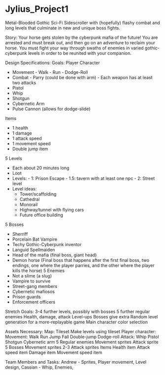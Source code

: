 # Jylius_Project1

Metal-Blooded
Gothic Sci-Fi Sidescroller with (hopefully) flashy combat and long levels that culminate in new and unique boss fights.

Story: Your horse gets stolen by the cyberpunk mafia of the future! You are arrested and must break out, and then go on an adventure to reclaim your horse. You must fight your way through swaths of enemies in varied gothic-cyberpunk levels in order to be reunited with your companion.

Design Specifications:
 Goals:
  Player Character
   - Movement
    - Walk
    - Run
    - Dodge-Roll
   - Combat
    - Parry (could be done with arm)
    - Each weapon has at least two attacks
   - Pistol
   - Whip
   - Shotgun
   - Cybernetic Arm
   - Pulse Cannon (allows for dodge-slide)

  Items
   - 1 health
   - 1 damage
   - 1 attack speed
   - 1 movement speed
   - Double jump item
   
  5 Levels
   - Each about 20 minutes long
   - Loot
   - Levels:
    - 1: Prison Escape
    - 1.5: tavern with at least one npc
    - 2: Street level
   - Level ideas:
     - Tower/scaffolding
     - Cathedral
     - Monorail
     - Highway/tunnel with flying cars
     - Future office building
   
  5 Bosses
   - Sherriff
   - Porcelain Bat Vampire
   - Techy Gothic-Cyberpunk inventor
   - Languid Spellmaiden
   - Head of the mafia (final boss, giant head)
   - Demon horse (Final boss that happens after the first final boss, two endings, one where the player parries, and the other where the player kills the horse)
  5 Enemies
   - Not a slime (a slug)
   - Vampire to survive
   - Street-gang members
   - Cybernetic mafiosos
   - Prison guards
   - Enforcement officers
 
 Stretch Goals:
  3-4 further levels, possibly with bosses
  5 further regular enemies
  Health, damage, attack
  Level-ups
  Bosses give extra
  Random level generation for a more-replayable game
  Main character color selection
 
 Assets Necessary:
  Map:
   Tileset
   Make levels using tileset
  Player character:
   Movement:
    Walk
    Run
    Jump
    Fall
    Double-jump
    Dodge-roll
   Attack:
    Whip
    Pistol
    Shotgun
    Cybernetic arm
  5 Regular enemies
   Movement sprites
   Attack sprite
  5 Bosses
   Movement sprites
   2-3 Attack sprites
  Items
   Health item
   Attack speed item
   Damage item
   Movement speed item
   
    
 
 Team Members and Tasks:
  Andrew - Sprites, Player movement, Level design, 
  Cassian - Whip, Enemies, 
